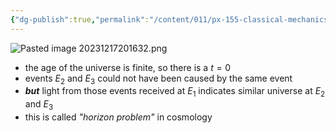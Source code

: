 ```yaml
---
{"dg-publish":true,"permalink":"/content/011/px-155-classical-mechanics-and-special-relativity/special-relativity/px-155-i-relativistic-momentum-mass-and-energy/px-155-i4-light-cones/","noteIcon":"1","created":"2025-08-27T13:14:05.304+01:00","updated":"2024-11-26T19:59:30.000+00:00"}
---
```


![Pasted image 20231217201632.png](/img/user/pics/Pasted%20image%2020231217201632.png)
-  the age of the universe is finite, so there is a $t=0$
- events $E_{2}$ and $E_{3}$ could not have been caused by the same event
- ***but*** light from those events received at $E_{1}$ indicates similar universe at $E_{2}$ and $E_{3}$
- this is called *"horizon problem"* in cosmology